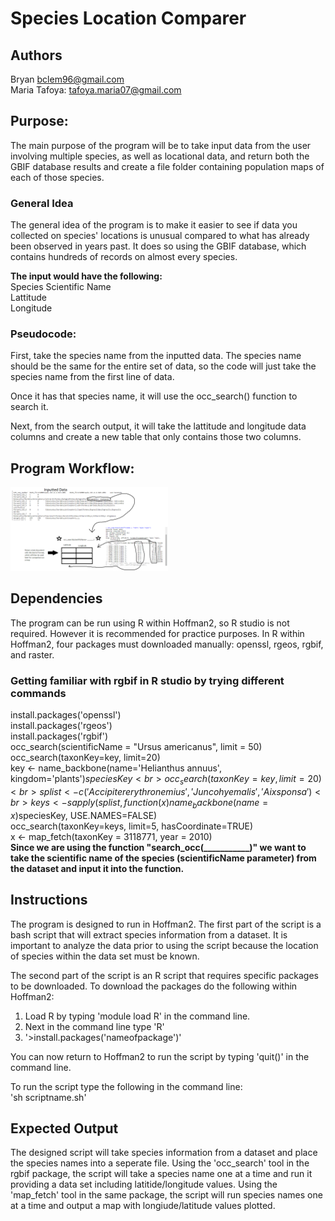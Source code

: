 # **Species Location Comparer**

## **Authors** 
Bryan bclem96@gmail.com  <br>
Maria Tafoya: tafoya.maria07@gmail.com  <br>

## **Purpose:** 
The main purpose of the program will be to take input data from the user involving multiple species, as well as locational data, and return both the GBIF database results and create a file folder containing population maps of each of those species. <br>

### **General Idea**
The general idea of the program is to make it easier to see if data you collected on species' locations is unusual compared to what has already been observed in years past. It does so using the GBIF database, which contains hundreds of records on almost every species. <br>

**The input would have the following:** <br>
	Species Scientific Name <br>
  Lattitude <br>
	Longitude <br>

### **Pseudocode:**

First, take the species name from the inputted data. The species name should be the same for the entire set of data, so the code will just take the species name from the first line of data. <br>

Once it has that species name, it will use the occ_search() function to search it. <br>

Next, from the search output, it will take the lattitude and longitude data columns and create a new table that only contains those two columns. <br>

## **Program Workflow:**
<img src="https://github.com/Bryanc30/FishBase-Project-MB/blob/master/programminstuff.png" width="50%" height="50%">

## **Dependencies**
The program can be run using R within Hoffman2, so R studio is not required. However it is recommended for practice purposes. In R within Hoffman2, four packages must downloaded manually: openssl, rgeos, rgbif, and raster. 

### **Getting familiar with rgbif in R studio by trying different commands**
install.packages('openssl') <br>
install.packages('rgeos') <br>
install.packages('rgbif') <br>
occ_search(scientificName = "Ursus americanus", limit = 50) <br>
occ_search(taxonKey=key, limit=20) <br>
key <- name_backbone(name='Helianthus annuus', <br> kingdom='plants')$speciesKey <br>
occ_search(taxonKey=key, limit=20) <br>
splist <- c('Accipiter erythronemius', 'Junco hyemalis', 'Aix sponsa') <br>
keys <- sapply(splist, function(x) name_backbone(name=x)$speciesKey, USE.NAMES=FALSE) <br>
occ_search(taxonKey=keys, limit=5, hasCoordinate=TRUE) <br>
x <- map_fetch(taxonKey = 3118771, year = 2010) <br>
**Since we are using the function "search_occ(___________)" we want to take the scientific name of the species (scientificName parameter) from the dataset and input it into the function.** <br> 

## **Instructions**
The program is designed to run in Hoffman2. The first part of the script is a bash script that will extract species information from a dataset. It is important to analyze the data prior to using the script because the location of species within the data set must be known. <br>

The second part of the script is an R script that requires specific packages to be downloaded. To download the packages do the following within Hoffman2: <br>
1. Load R by typing 'module load R' in the command line. <br>
2. Next in the command line type 'R' <br>
3. '>install.packages('nameofpackage')' <br>

You can now return to Hoffman2 to run the script by typing 'quit()' in the command line. 

To run the script type the following in the command line: <br>
'sh scriptname.sh'

## **Expected Output**
The designed script will take species information from a dataset and place the species names into a seperate file. Using the 'occ_search' tool in the rgbif package, the script will take a species name one at a time and run it providing a data set including latitide/longitude values. Using the 'map_fetch' tool in the same package, the script will run species names one at a time and output a map with longiude/latitude values plotted.



